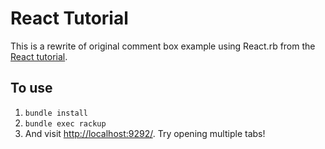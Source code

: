 # React Tutorial

This is a rewrite of original comment box example using React.rb from the [React tutorial](http://facebook.github.io/react/docs/tutorial.html).

## To use

1. `bundle install`
2. `bundle exec rackup`
3. And visit <http://localhost:9292/>. Try opening multiple tabs!
